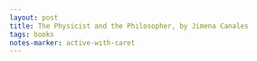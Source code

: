 ```yaml
---
layout: post
title: The Physicist and the Philosopher, by Jimena Canales
tags: books
notes-marker: active-with-caret
---
```

